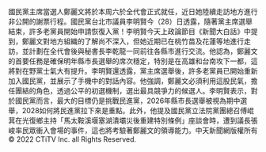 國民黨主席當選人鄭麗文將於本周六於全代會正式就任，近日她陸續走訪地方進行非公開的謝票行程。國民黨台北市議員李明賢今（28）日透露，隨著黨主席選舉結束，許多老黨員開始申請恢復入黨！李明賢今天上政論節目《新聞大白話》中提到，鄭麗文對地方組織的了解尚不深入，但她近期已在桃竹苗及花蓮等地進行走訪，並計劃在全代會後與秘書長李乾龍一同前往各縣市進行交流。他認為，鄭麗文的首要任務是確保明年縣市長選舉的席次穩定，特別是在高雄和台南攻下一都，這將對在野黨士氣大有提升。李明賢還透露，黨主席選舉後，許多老黨員已開始重新加入國民黨，並展示了手機中的對話內容。他強調，鄭麗文必須利用這股民氣，擔任團結的角色，透過公平的初選機制，選出最具競爭力的候選人。李明賢表示，對於國民黨而言，最大的目標仍是挑戰民進黨，2026年縣市長選舉被視為期中選舉，2028如何將民進黨拉下來是重點。此外，他提及國民黨立法院黨團總召傅崐萁在光復鄉主持「馬太鞍溪堰塞湖潰壩災後重建特別條例」座談會時，遭到議長張峻率民眾衝入會場的事件，這也將考驗著鄭麗文的領導能力。中天新聞網版權所有 © 2022 CTiTV Inc. all Rights Reserved.